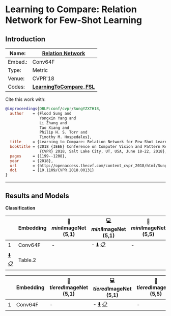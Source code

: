 # Learning to Compare: Relation Network for Few-Shot Learning
## Introduction
| Name:    | [Relation Network](https://arxiv.org/abs/1703.05175)  |
|----------|-------------------------------|
| Embed.:  | Conv64F |
| Type:    | Metric       |
| Venue:   | CVPR'18                      |
| Codes:   | [**LearningToCompare_FSL**](https://github.com/floodsung/LearningToCompare_FSL) |

Cite this work with:
```bibtex
@inproceedings{DBLP:conf/cvpr/SungYZXTH18,
  author    = {Flood Sung and
               Yongxin Yang and
               Li Zhang and
               Tao Xiang and
               Philip H. S. Torr and
               Timothy M. Hospedales},
  title     = {Learning to Compare: Relation Network for Few-Shot Learning},
  booktitle = {2018 {IEEE} Conference on Computer Vision and Pattern Recognition,
               {CVPR} 2018, Salt Lake City, UT, USA, June 18-22, 2018},
  pages     = {1199--1208},
  year      = {2018},
  url       = {http://openaccess.thecvf.com/content_cvpr_2018/html/Sung_Learning_to_Compare_CVPR_2018_paper.html},
  doi       = {10.1109/CVPR.2018.00131}
}
```
---
## Results and Models

**Classification**

|   | Embedding | :book: *mini*ImageNet (5,1) | :computer: *mini*ImageNet (5,1) | :book:*mini*ImageNet (5,5) | :computer: *mini*ImageNet (5,5) | :memo: Comments  |
|---|-----------|--------------------|--------------------|--------------------|--------------------|---|
| 1 | Conv64F | - | - [:arrow_down:](-) [:clipboard:](-) | - | 66.76 ± 0.30
 [:arrow_down:](https://drive.google.com/drive/folders/1kIz-Zgok60kqbygfsmaKgkU9_ZxBGEGH?usp=sharing) [:clipboard:](./RelationNet-miniImageNet--ravi-Conv64F-5-5-Table2.yaml) | Table.2 |

|   | Embedding | :book: *tiered*ImageNet (5,1) | :computer: *tiered*ImageNet (5,1) | :book:*tiered*ImageNet (5,5) | :computer: *tiered*ImageNet (5,5) | :memo: Comments  |
|---|-----------|--------------------|--------------------|--------------------|--------------------|---|
| 1 | Conv64F | - | - [:arrow_down:](-) [:clipboard:](-) | - | - [:arrow_down:](-) [:clipboard:](-) | Table.2 |
